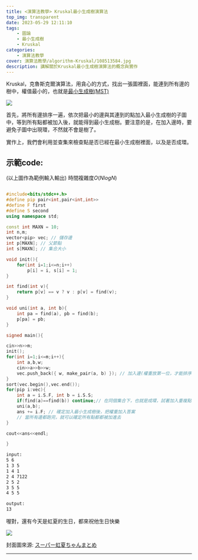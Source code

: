 ```yaml
---
title: <演算法教學> Kruskal最小生成樹演算法
top_img: transparent
date: 2023-05-29 12:11:10
tags:
    - 圖論
    - 最小生成樹
    - Kruskal
categories:
    - 演算法教學
cover: 演算法教學/algorithm-Kruskal/108513584.jpg
description: 講解關於Kruskal最小生成樹演算法的概念與實作
---
```


Kruskal，克魯斯克爾演算法，用貪心的方式，找出一張圖裡面，能連到所有邊的樹中，權值最小的，也就是[最小生成樹(MST)](https://zh.wikipedia.org/zh-tw/%E6%9C%80%E5%B0%8F%E7%94%9F%E6%88%90%E6%A0%91)

![](/演算法教學/algorithm-Kruskal/MST.PNG)

首先，將所有邊排序一遍，依次把最小的邊與其連到的點加入最小生成樹的子圖中，等到所有點都被加入後，就能得到最小生成樹。要注意的是，在加入邊時，要避免子圖中出現環，不然就不會是樹了。

實作上，我們會利用並查集來檢查點是否已經在最小生成樹裡面，以及是否成環。

## 示範code:
(以上圖作為範例輸入輸出)
時間複雜度$O(NlogN)$
```c++

#include<bits/stdc++.h>
#define pip pair<int,pair<int,int>>
#define F first
#define S second
using namespace std;

const int MAXN = 10;
int n,m;
vector<pip> vec; // 儲存邊
int p[MAXN]; // 父節點
int s[MAXN]; // 集合大小

void init(){
	for(int i=1;i<=n;i++)
		p[i] = i, s[i] = 1;
}

int find(int v){
	return p[v] == v ? v : p[v] = find(v);
}

void uni(int a, int b){
	int pa = find(a), pb = find(b);
	p[pa] = pb;
}

signed main(){

cin>>n>>m;
init();
for(int i=1;i<=m;i++){
	int a,b,w;
	cin>>a>>b>>w;
	vec.push_back({ w, make_pair(a, b) }); // 加入邊(權重放第一位，才能排序)
}
sort(vec.begin(),vec.end());
for(pip i:vec){
	int a = i.S.F, int b = i.S.S;
	if(find(a)==find(b)) continue;// 在同個集合下，也就是成環，試著加入重複點
	uni(a,b);
	ans += i.F; // 確定加入最小生成樹後，把權重加入答案
    // 當所有邊都跑完，就可以確定所有點都都被加進去
}

cout<<ans<<endl;

}

```
```bash
input:
5 6
1 3 5
1 4 1
2 4 7122
2 5 2
3 5 5
4 5 5
```
```bash
output:
13
```

喔對，還有今天是虹夏的生日，都來祝他生日快樂

![](/演算法教學/algorithm-Kruskal/108513584.jpg)

封面圖來源: [スーパー虹夏ちゃんまとめ](https://www.pixiv.net/artworks/108513584)

---